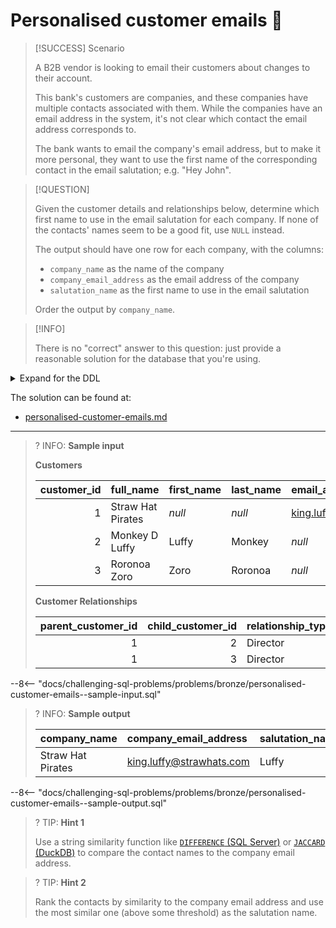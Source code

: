 # Personalised customer emails 📨

> [!SUCCESS] Scenario
>
> A B2B vendor is looking to email their customers about changes to their account.
>
> This bank's customers are companies, and these companies have multiple contacts associated with them. While the companies have an email address in the system, it's not clear which contact the email address corresponds to.
>
> The bank wants to email the company's email address, but to make it more personal, they want to use the first name of the corresponding contact in the email salutation; e.g. "Hey John".

> [!QUESTION]
>
> Given the customer details and relationships below, determine which first name to use in the email salutation for each company. If none of the contacts' names seem to be a good fit, use `NULL` instead.
>
> The output should have one row for each company, with the columns:
>
> - `company_name` as the name of the company
> - `company_email_address` as the email address of the company
> - `salutation_name` as the first name to use in the email salutation
>
> Order the output by `company_name`.

> [!INFO]
>
> There is no "correct" answer to this question: just provide a reasonable solution for the database that you're using.

<details>
<summary>Expand for the DDL</summary>
--8<-- "docs/challenging-sql-problems/problems/bronze/personalised-customer-emails.sql"
</details>

The solution can be found at:

- [personalised-customer-emails.md](../../solutions/bronze/personalised-customer-emails.md)

---

<!-- prettier-ignore -->
>? INFO: **Sample input**
>
> **Customers**
>
> | customer_id | full_name         | first_name | last_name | email_address            |
> |------------:|:------------------|:-----------|:----------|:-------------------------|
> |           1 | Straw Hat Pirates | _null_     | _null_    | king.luffy@strawhats.com |
> |           2 | Monkey D Luffy    | Luffy      | Monkey    | _null_                   |
> |           3 | Roronoa Zoro      | Zoro       | Roronoa   | _null_                   |
>
> **Customer Relationships**
>
> | parent_customer_id | child_customer_id | relationship_type |
> |-------------------:|------------------:|:------------------|
> |                  1 |                 2 | Director          |
> |                  1 |                 3 | Director          |
>
--8<-- "docs/challenging-sql-problems/problems/bronze/personalised-customer-emails--sample-input.sql"

<!-- prettier-ignore -->
>? INFO: **Sample output**
>
> | company_name      | company_email_address    | salutation_name |
> |:------------------|:-------------------------|:----------------|
> | Straw Hat Pirates | king.luffy@strawhats.com | Luffy           |
>
--8<-- "docs/challenging-sql-problems/problems/bronze/personalised-customer-emails--sample-output.sql"

<!-- prettier-ignore -->
>? TIP: **Hint 1**
>
> Use a string similarity function like [`DIFFERENCE` (SQL Server)](https://learn.microsoft.com/en-us/sql/t-sql/functions/difference-transact-sql) or [`JACCARD` (DuckDB)](https://duckdb.org/docs/sql/functions/char.html#jaccards1-s2) to compare the contact names to the company email address.

<!-- prettier-ignore -->
>? TIP: **Hint 2**
>
> Rank the contacts by similarity to the company email address and use the most similar one (above some threshold) as the salutation name.
